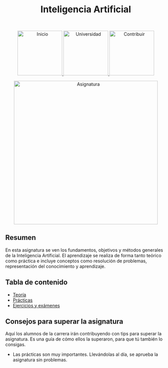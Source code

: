 <h1 align="center"> Inteligencia Artificial </h1> <br>
<p align="center">
          <a 		href="../../../../README.md">
  <img alt="Inicio" title="Inicio" src="../../../../imagenes/boton-inicio.png" width="140">
  </a>
      <a 		href="../../../README.md">
  <img alt="Universidad" title="Universidad" src="../../../../imagenes/boton-universidad.png" width="140">
  </a>
        <a 		href="../../../../doc/CONTRIBUIR.md">
  <img alt="Contribuir" title="Contribuir" src="../../../../imagenes/boton-contribuir.png" width="140">
  </a>
</p>
<p align="center">
    <img alt="Asignatura" title="Asignatura" src="../../../../imagenes/asignatura.png" width="450">
</p>




## Resumen

En esta asignatura se ven los fundamentos, objetivos y métodos generales de la Inteligencia Artificial. El aprendizaje se realiza de forma tanto teórico como práctica e incluye conceptos como resolución de problemas, representación del conocimiento y aprendizaje.



## Tabla de contenido

- [Teoría](Teoría)
- [Prácticas](Prácticas)
- [Ejercicios y exámenes](Apoyo)



## Consejos para superar la asignatura

Aquí los alumnos de la carrera irán contribuyendo con tips para superar la asignatura. Es una guía de cómo ellos la superaron, para que tú también lo consigas. 

* Las prácticas son muy importantes. Llevándolas al día, se aprueba la asignatura sin problemas. 